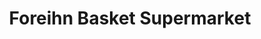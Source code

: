 ---
title: "Foreihn Basket Supermarket"
url: /clacton-on-sea/foreihn-basket-supermarket/
shop: convenience
---